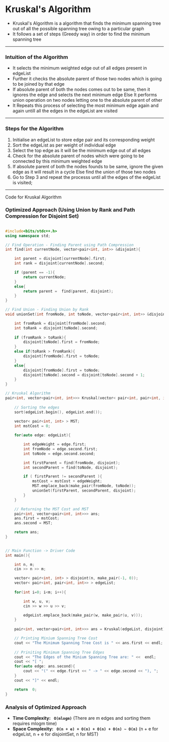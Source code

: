 # Kruskal's Algorithm

- Kruskal's Algorithm is a algorithm that finds the minimum spanning tree out of all the possible spanning tree owing to a particular graph
- It follows a set of steps (Greedy way) in order to find the minimum spanning tree

---

### Intuition of the Algorithm

- It selects the minimum weighted edge out of all edges present in edgeList
- Further it checks the absolute parent of those two nodes which is going to be joined by that edge
- If absolute parent of both the nodes comes out to be same, then it ignores the edge and selects the next minimum edge
  Else It performs union operation on two nodes letting one to the absolute parent of other
- It Repeats this process of selecting the most minimum edge again and again untill all the edges in the edgeList are visited

---

### Steps for the Algorithm

1. Initialise an edgeList to store edge pair and its corresponding weight
2. Sort the edgeList as per weight of individual edge
3. Select the top edge as it will be the minimum edge out of all edges
4. Check for the absolute parent of nodes which were going to be connected by this minimum weighted edge
5. If absolute parent of both the nodes founds to be same, ignore the given edge as it will result in a cycle
   Else find the union of those two nodes
6. Go to Step 3 and repeat the processs until all the edges of the edgeList is visited;

---

Code for Kruskal Algorithm

### Optimized Approach (Using Union by Rank and Path Compression for Disjoint Set)

``` cpp

#include<bits/stdc++.h>
using namespace std;

// Find Operation - Finding Parent using Path Compression
int find(int currentNode, vector<pair<int, int>> &disjoint){

    int parent = disjoint[currentNode].first;
    int rank = disjoint[currentNode].second;

    if (parent == -1){
        return currentNode;
    }
    else{
        return parent =  find(parent, disjoint);
    }
}

// Find Union - Finding Union by Rank
void unionSet(int fromNode, int toNode, vector<pair<int, int>> &disjoint){

    int fromRank = disjoint[fromNode].second;
    int toRank = disjoint[toNode].second;
    
    if (fromRank > toRank){
        disjoint[toNode].first = fromNode;
    }
    else if(toRank > fromRank){
        disjoint[fromNode].first = toNode;
    }
    else{
        disjoint[fromNode].first = toNode;
        disjoint[toNode].second = disjoint[toNode].second + 1;
    }
}

// Kruskal Algorithm
pair<int, vector<pair<int, int>>> Kruskal(vector< pair<int, pair<int, int>> > &edgeList, vector< pair<int, int> > &disjoint){
    
    // Sorting the edges 
    sort(edgeList.begin(), edgeList.end());
    
    vector< pair<int, int> > MST;
    int mstCost = 0;

    for(auto edge: edgeList){

        int edgeWeight = edge.first;
        int fromNode = edge.second.first;
        int toNode = edge.second.second;

        int firstParent = find(fromNode, disjoint);
        int secondParent = find(toNode, disjoint);

        if ( firstParent != secondParent ){
            mstCost = mstCost + edgeWeight;
            MST.emplace_back(make_pair(fromNode, toNode));
            unionSet(firstParent, secondParent, disjoint);
        }
    }

    // Returning the MST Cost and MST
    pair<int, vector<pair<int, int>>> ans;
    ans.first = mstCost;
    ans.second = MST;

    return ans;
}
    

// Main Function -> Driver Code
int main(){

    int n, m;
    cin >> n >> m;

    vector< pair<int, int> > disjoint(n, make_pair(-1, 0));
    vector< pair<int, pair<int, int>> > edgeList;
    
    for(int i=0; i<m; i++){

        int w, u, v;
        cin >> w >> u >> v;

        edgeList.emplace_back(make_pair(w, make_pair(u, v)));
    }
    
    pair<int, vector<pair<int, int>>> ans = Kruskal(edgeList, disjoint);

    // Printing Minium Spanning Tree Cost
    cout << "The Minimum Spanning Tree Cost is " << ans.first << endl;
    
    // Priniting Minimum Spanning Tree Edges
    cout << "The Edges of the Minium Spanning Tree are: " <<  endl;
    cout << "[ ";
    for(auto edge: ans.second){
        cout << "(" << edge.first << " -> " << edge.second << "), ";
    }
    cout << "]" << endl;

    return  0;
}

```

### Analysis of Optimized Approach
- **Time Complexity: ` O(mlogm)`**   (There are m edges and sorting them requires mlogm time)
- **Space Complexity: ` O(n + e) + O(n) + O(n) + O(n) ~ O(n)`**   (n + e for edgeList, n + e for disjointSet, n for MST)